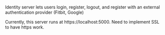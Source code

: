 Identity server lets users login, register, logout, and register with an external authentication provider (Fitbit, Google)

Currently, this server runs at https://localhost:5000. Need to implement SSL to have https work.

